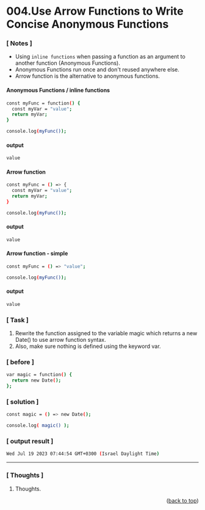 <a name="topage"></a>

# 004.Use Arrow Functions to Write Concise Anonymous Functions

### [ Notes ]
  * Using `inline functions` when passing a function as an argument to another function (Anonymous Functions).
  * Anonymous Functions run once and don't reused anywhere else.
  * Arrow function is the alternative to anonymous functions.


#### Anonymous Functions / inline functions

```sh
const myFunc = function() {
  const myVar = "value";
  return myVar;
}

console.log(myFunc());
```

#### output
```sh
value
```

#### Arrow function

```sh
const myFunc = () => {
  const myVar = "value";
  return myVar;
}

console.log(myFunc());
```

#### output
```sh
value
```

#### Arrow function - simple

```sh
const myFunc = () => "value";

console.log(myFunc());
```

#### output
```sh
value
```

### [ Task ]
  1. Rewrite the function assigned to the variable magic which returns a new Date() to use arrow function syntax.
  2. Also, make sure nothing is defined using the keyword var.

### [ before ]

```sh
var magic = function() {
  return new Date();
};
```

### [ solution ]

```sh
const magic = () => new Date();

console.log( magic() );
```

### [ output result ]

```sh
Wed Jul 19 2023 07:44:54 GMT+0300 (Israel Daylight Time)
```

-----

### [ Thoughts ]

  1. Thoughts.


<p align="right">(<a href="#topage">back to top</a>)</p>
<br/>
<br/>

